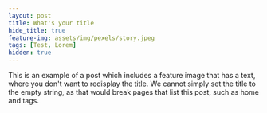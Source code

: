 ```yaml
---
layout: post
title: What's your title
hide_title: true
feature-img: assets/img/pexels/story.jpeg
tags: [Test, Lorem]
hidden: true
---
```


This is an example of a post which includes a feature image that has a
text, where you don't want to redisplay the title.
We cannot simply set the title to the empty string, as that would
break pages that list this post, such as home and tags.



